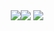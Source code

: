 <!-- ## Skills 

<div align="left">   
<img src="https://img.shields.io/badge/HTML5-E34F26?style=for-the-badge&logo=html5&logoColor=white" />
<img src="https://img.shields.io/badge/CSS3-1572B6?style=for-the-badge&logo=css3&logoColor=white" />  
<img src="https://img.shields.io/badge/sass-CC6699?style=for-the-badge&logo=sass&logoColor=white" />
<img src="https://img.shields.io/badge/JavaScript-F7DF1E?style=for-the-badge&logo=javascript&logoColor=black" />
<img src="https://img.shields.io/badge/TypeScript-3178C6?style=for-the-badge&logo=typescript&logoColor=white" /> 
<img src="https://img.shields.io/badge/React-61DAFB?style=for-the-badge&logo=react&logoColor=black" />
<img src="https://img.shields.io/badge/React_Query-FF4154?style=for-the-badge&logo=react-query&logoColor=white" />
<img src="https://img.shields.io/badge/Recoil-387CE0?style=for-the-badge&logo=react&logoColor=white" />
<img src="https://img.shields.io/badge/Vue.js-4FC08D?style=for-the-badge&logo=vue.js&logoColor=white" />
<img src="https://img.shields.io/badge/Nuxt.js-00DC82?style=for-the-badge&logo=nuxt.js&logoColor=white" />
<img src="https://img.shields.io/badge/Firebase-FFCA28?style=for-the-badge&logo=firebase&logoColor=black" />
<img src="https://img.shields.io/badge/Git-F05032?style=for-the-badge&logo=git&logoColor=white" />
<img src="https://img.shields.io/badge/GitHub-181717?style=for-the-badge&logo=github&logoColor=white" />
</div>
<br/>   -->


<div align="center">
<img src="https://github-readme-stats.vercel.app/api?username=donkeeman&title_color=00a000&icon_color=00a000&show_icons=true&text_color=efefef&bg_color=0a0c10&count_private=true&hide_border=true" /><img src="https://github-readme-stats.vercel.app/api/top-langs/?username=donkeeman&layout=compact&exclude_repo=FrontendSchool_2,donkeeman.github.io&langs_count=6&title_color=00a000&bg_color=0a0c10&text_color=efefef&hide_border=true"  align="top"/>
<a href="https://solved.ac/donkeeman" target="_blank">
<img src="http://mazassumnida.wtf/api/v2/generate_badge?boj=donkeeman" />
</a>
</div>

